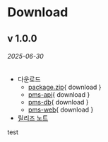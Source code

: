 # Download


## v 1.0.0
###### 2025-06-30
- 다운로드
    - [package.zip](/builds/v.1.0.1/package.zip){ download }
    - [pms-api](/builds/v.1.0.1/pms-api.tar){ download }
    - [pms-db](/builds/v.1.0.1/pms-db.tar){ download }
    - [pms-web](/builds/v.1.0.1/pms-web.tar){ download }
- [릴리즈 노트](/release/version_1#pms-v1-2-1)

test